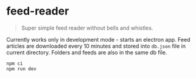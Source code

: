 # feed-reader

> Super simple feed reader without bells and whistles.

Currently works only in development mode - starts an electron app. Feed articles
are downloaded every 10 minutes and stored into `db.json` file in current
directory. Folders and feeds are also in the same db file.

```shell
npm ci
npm run dev
```
